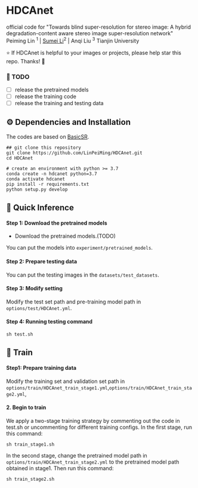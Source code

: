 # HDCAnet
official code for "Towards blind super-resolution for stereo image: A hybrid degradation-content aware stereo image super-resolution network"
Peiming Lin <sup>1</sup> | [Sumei Li](https://seea.tju.edu.cn/info/1015/1620.htm)<sup>2</sup> | Anqi Liu <sup>3</sup>
Tianjin University

:star: If HDCAnet is helpful to your images or projects, please help star this repo. Thanks! :hugs:


### 📌 TODO
- [ ] release the pretrained models
- [ ] release the training code
- [ ] release the training and testing data

## ⚙️ Dependencies and Installation
The codes are based on [BasicSR](https://github.com/xinntao/BasicSR).
```
## git clone this repository
git clone https://github.com/LinPeiMing/HDCAnet.git
cd HDCAnet

# create an environment with python >= 3.7
conda create -n hdcanet python=3.7
conda activate hdcanet
pip install -r requirements.txt
python setup.py develop
```
## 🚀 Quick Inference
#### Step 1: Download the pretrained models
- Download the pretrained models.(TODO)
  
You can put the models into `experiment/pretrained_models`.

#### Step 2: Prepare testing data
You can put the testing images in the `datasets/test_datasets`.

#### Step 3: Modify setting
Modify the test set path and pre-training model path in `options/test/HDCAnet.yml`.

#### Step 4: Running testing command
```
sh test.sh
```

## 🌈 Train 

#### Step1: Prepare training data
Modify the training set and validation set path in `options/train/HDCAnet_train_stage1.yml`,`options/train/HDCAnet_train_stage2.yml`,


#### 2. Begin to train
We apply a two-stage training strategy by commenting out the code in test.sh or uncommenting for different training configs.
In the first stage, run this command: 
```
sh train_stage1.sh
```
In the second stage, change the pretrained model path in `options/train/HDCAnet_train_stage2.yml` to the pretrained model path obtained in stage1.
Then run this command:
```
sh train_stage2.sh
```
